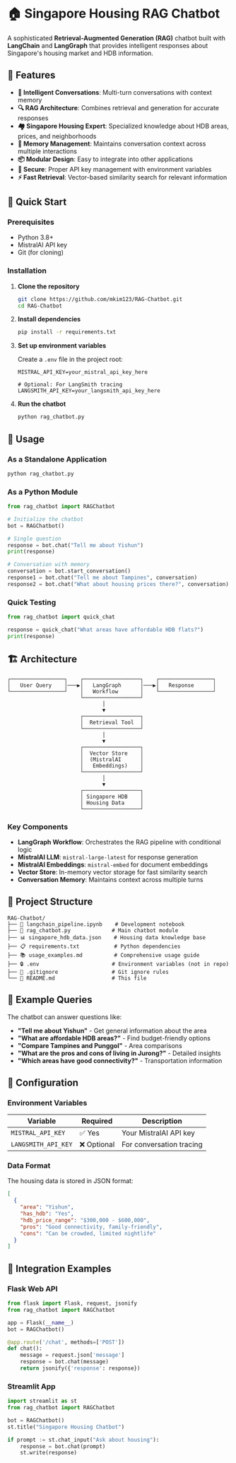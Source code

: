 # 🏠 Singapore Housing RAG Chatbot

A sophisticated **Retrieval-Augmented Generation (RAG)** chatbot built with **LangChain** and **LangGraph** that provides intelligent responses about Singapore's housing market and HDB information.

## 🌟 Features

- **🤖 Intelligent Conversations**: Multi-turn conversations with context memory
- **🔍 RAG Architecture**: Combines retrieval and generation for accurate responses
- **🏘️ Singapore Housing Expert**: Specialized knowledge about HDB areas, prices, and neighborhoods
- **🧠 Memory Management**: Maintains conversation context across multiple interactions
- **📦 Modular Design**: Easy to integrate into other applications
- **🔐 Secure**: Proper API key management with environment variables
- **⚡ Fast Retrieval**: Vector-based similarity search for relevant information

## 🚀 Quick Start

### Prerequisites

- Python 3.8+
- MistralAI API key
- Git (for cloning)

### Installation 

1. **Clone the repository**
   ```bash
   git clone https://github.com/mkim123/RAG-Chatbot.git
   cd RAG-Chatbot
   ```

2. **Install dependencies**
   ```bash
   pip install -r requirements.txt
   ```

3. **Set up environment variables**
   
   Create a `.env` file in the project root:
   ```env
   MISTRAL_API_KEY=your_mistral_api_key_here
   
   # Optional: For LangSmith tracing
   LANGSMITH_API_KEY=your_langsmith_api_key_here
   ```

4. **Run the chatbot**
   ```bash
   python rag_chatbot.py
   ```

## 📖 Usage

### As a Standalone Application
```bash
python rag_chatbot.py
```

### As a Python Module
```python
from rag_chatbot import RAGChatbot

# Initialize the chatbot
bot = RAGChatbot()

# Single question
response = bot.chat("Tell me about Yishun")
print(response)

# Conversation with memory
conversation = bot.start_conversation()
response1 = bot.chat("Tell me about Tampines", conversation)
response2 = bot.chat("What about housing prices there?", conversation)
```

### Quick Testing
```python
from rag_chatbot import quick_chat

response = quick_chat("What areas have affordable HDB flats?")
print(response)
```

## 🏗️ Architecture

```
┌─────────────────┐    ┌──────────────────┐    ┌─────────────────┐
│   User Query    │───▶│   LangGraph      │───▶│   Response      │
└─────────────────┘    │   Workflow       │    └─────────────────┘
                       └──────────────────┘
                              │
                              ▼
                       ┌──────────────────┐
                       │  Retrieval Tool  │
                       └──────────────────┘
                              │
                              ▼
                       ┌──────────────────┐
                       │  Vector Store    │
                       │  (MistralAI      │
                       │   Embeddings)    │
                       └──────────────────┘
                              │
                              ▼
                       ┌──────────────────┐
                       │ Singapore HDB    │
                       │ Housing Data     │
                       └──────────────────┘
```

### Key Components

- **LangGraph Workflow**: Orchestrates the RAG pipeline with conditional logic
- **MistralAI LLM**: `mistral-large-latest` for response generation
- **MistralAI Embeddings**: `mistral-embed` for document embeddings
- **Vector Store**: In-memory vector storage for fast similarity search
- **Conversation Memory**: Maintains context across multiple turns

## 📁 Project Structure

```
RAG-Chatbot/
├── 📓 langchain_pipeline.ipynb    # Development notebook
├── 🐍 rag_chatbot.py             # Main chatbot module
├── 📊 singapore_hdb_data.json    # Housing data knowledge base
├── 📋 requirements.txt           # Python dependencies
├── 📚 usage_examples.md          # Comprehensive usage guide
├── 🔒 .env                       # Environment variables (not in repo)
├── 🚫 .gitignore                 # Git ignore rules
└── 📖 README.md                  # This file
```

## 🎯 Example Queries

The chatbot can answer questions like:

- **"Tell me about Yishun"** - Get general information about the area
- **"What are affordable HDB areas?"** - Find budget-friendly options
- **"Compare Tampines and Punggol"** - Area comparisons
- **"What are the pros and cons of living in Jurong?"** - Detailed insights
- **"Which areas have good connectivity?"** - Transportation information

## 🔧 Configuration

### Environment Variables

| Variable | Required | Description |
|----------|----------|-------------|
| `MISTRAL_API_KEY` | ✅ Yes | Your MistralAI API key |
| `LANGSMITH_API_KEY` | ❌ Optional | For conversation tracing |

### Data Format

The housing data is stored in JSON format:
```json
[
  {
    "area": "Yishun",
    "has_hdb": "Yes",
    "hdb_price_range": "$300,000 - $600,000",
    "pros": "Good connectivity, family-friendly",
    "cons": "Can be crowded, limited nightlife"
  }
]
```

## 🔗 Integration Examples

### Flask Web API
```python
from flask import Flask, request, jsonify
from rag_chatbot import RAGChatbot

app = Flask(__name__)
bot = RAGChatbot()

@app.route('/chat', methods=['POST'])
def chat():
    message = request.json['message']
    response = bot.chat(message)
    return jsonify({'response': response})
```

### Streamlit App
```python
import streamlit as st
from rag_chatbot import RAGChatbot

bot = RAGChatbot()
st.title("Singapore Housing Chatbot")

if prompt := st.chat_input("Ask about housing"):
    response = bot.chat(prompt)
    st.write(response)
```

